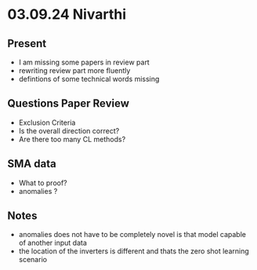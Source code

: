 # 03.09.24 Nivarthi

## Present
- I am missing some papers in review part
- rewriting review part more fluently
- defintions of some technical words missing

## Questions Paper Review

- Exclusion Criteria
- Is the overall direction correct?
- Are there too many CL methods?

## SMA data

- What to proof?
- anomalies ?

## Notes
- anomalies does not have to be completely novel
is that model capable of another input data
- the location of the inverters is different and thats the zero shot learning scenario

